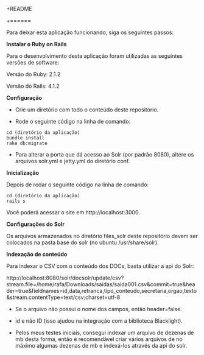 +README

+======

Para deixar esta aplicação funcionando, siga os seguintes passos:


**Instalar o Ruby on Rails**

Para o desenvolvimento desta aplicação foram utilizadas as seguintes versões de software:

Versão do Ruby: 2.1.2

Versão do Rails: 4.1.2


**Configuração**

- Crie um diretório com todo o conteúdo deste repositório.

- Rode o seguinte código na linha de comando:

```
cd (diretório da aplicação)
bundle install
rake db:migrate
```

- Para alterar a porta que dá acesso ao Solr (por padrão 8080), altere
os arquivos solr.yml e jetty.yml do diretório conf.


**Inicialização**

Depois de rodar o seguinte código na linha de comando:

```
cd (diretório da aplicação)
rails s
```

Você poderá acessar o site em http://localhost:3000.


**Configurações do Solr**

Os arquivos armazenados no diretório files_solr deste repositório devem
ser colocados na pasta base do solr (no ubuntu /usr/share/solr).


**Indexação de conteúdo**

Para indexar o CSV com o conteúdo dos DOCs, basta utilizar a api do Solr:

http://localhost:8080/solr/docsolr/update/csv?stream.file=/home/rafa/Downloads/saidas/saida001.csv&commit=true&header=true&fieldnames=id,data,retranca,tipo_conteudo,secretaria,orgao,texto&stream.contentType=text/csv;charset=utf-8

- Se o arquivo não possui o nome dos campos, então header=false.

- id e não ID (isso ajudou na integração com a biblioteca Blacklight).

- Pelos meus testes iniciais, consegui indexar um arquivo de dezenas de mb desta forma, então é
recomendável criar vários arquivos de no máximo algumas dezenas de mb e indexá-los através da api do solr.


